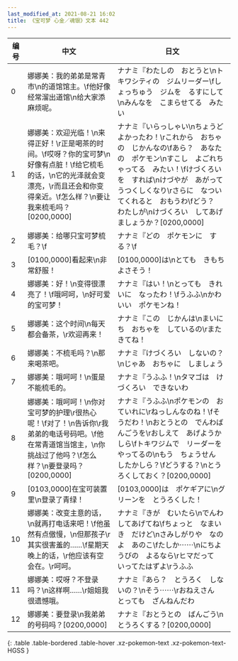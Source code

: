 ```yaml
---
last_modified_at: 2021-08-21 16:02
title: 《宝可梦 心金／魂银》文本 442
---
```

| 编号 | 中文 | 日文 |
| ---- | ---- | ---- |
| 0 | 娜娜美：我的弟弟是常青市\n的道馆馆主。\f他好像经常溜出道馆\n给大家添麻烦呢。 | ナナミ『わたしの　おとうと\nトキワシティの　ジムリーダー\fしょっちゅう　ジムを　るすにして\nみんなを　こまらせてる　みたい |
| 1 | 娜娜美：欢迎光临！\n来得正好！\r正是喝茶的时间。\f哎呀？你的宝可梦\n好像有点脏！\f给它梳毛的话，\n它的光泽就会变漂亮，\r而且还会和你变得亲近。\f怎么样？\n要让我来梳毛吗？[0200,0000] | ナナミ『いらっしゃい\nちょうど　よかったわ！\rこれから　おちゃの　じかんなの\fあら？　あなたの　ポケモン\nすこし　よごれちゃってる　みたい！\fけづくろいを　すれば\nけづやが　あがって　うつくしくなり\rさらに　なついてくれると　おもうわ\fどう？　わたしが\nけづくろい　してあげましょうか？[0200,0000] |
| 2 | 娜娜美：给哪只宝可梦梳毛？\f | ナナミ『どの　ポケモンに　する？\f |
| 3 | [0100,0000]看起来\n非常舒服！ | [0100,0000]は\nとても　きもちよさそう！ |
| 4 | 娜娜美：好！\n变得很漂亮了！\f哦呵呵，\n好可爱的宝可梦！ | ナナミ『はい！\nとっても　きれいに　なったわ！\fうふふ\nかわいい　ポケモンね！ |
| 5 | 娜娜美：这个时间\n每天都会备茶，\r欢迎再来！ | ナナミ『この　じかんは\nまいにち　おちゃを　しているの\rまた　きてね！ |
| 6 | 娜娜美：不梳毛吗？\n那来喝茶吧。 | ナナミ『けづくろい　しないの？\nじゃあ　おちゃに　しましょう |
| 7 | 娜娜美：哦呵呵！\n蛋是不能梳毛的。 | ナナミ『うふふ！\nタマゴは　けづくろい　できないわ |
| 8 | 娜娜美：哦呵呵！\n你对宝可梦的护理\r很热心呢！\f对了！\n告诉你\r我弟弟的电话号码吧。\f他在常青道馆当馆主，\n你挑战过了他吗？\f怎么样？\n要登录吗？[0200,0000] | ナナミ『うふふ\nポケモンの　おていれに\rねっしんなのね！\fそうだわ！\nおとうとの　でんわばんごうを\rおしえて　あげようかしら\fトキワジムで　リーダーを　やってるの\nもう　ちょうせん　したかしら？\fどうする？\nとうろくしておく？[0200,0000] |
| 9 | [0103,0000]在宝可装置里\n登录了青绿！ | [0103,0000]は　ポケギアに\nグリーンを　とうろくした！ |
| 10 | 娜娜美：改变主意的话，\n就再打电话来吧！\f他虽然有点傲慢，\n但那孩子\r其实很害羞的……\f星期天晚上的话，\r他应该有空会在。\r呵呵。 | ナナミ『きが　むいたら\nでんわ　してあげてね\fちょっと　なまいき　だけど\nさみしがりや　なのよ　あのこ\fたしか⋯⋯\nにちようびの　よるなら\rヒマだって　いってたはずよ\rうふふ |
| 11 | 娜娜美：哎呀？不登录吗？\n这样啊……\r姐姐我很遗憾哦。 | ナナミ『あら？　とうろく　しないの？\nそう⋯⋯\rおねえさん　とっても　ざんねんだわ |
| 12 | 娜娜美：要登录\n我弟弟的号码吗？[0200,0000] | ナナミ『おとうとの　ばんごう\nとうろくする？[0200,0000] |
{: .table .table-bordered .table-hover .xz-pokemon-text .xz-pokemon-text-HGSS }